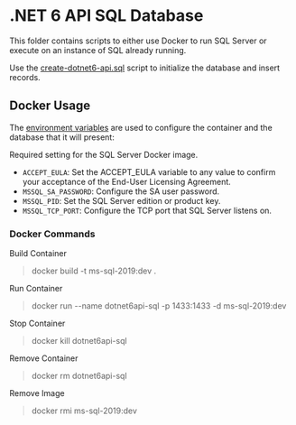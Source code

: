 # .NET 6 API SQL Database

This folder contains scripts to either use Docker to run SQL Server or execute on an instance of SQL already running.

Use the [create-dotnet6-api.sql](./db-scripts/create-dotnet6-api.sql) script to initialize the database and insert records.

## Docker Usage

The [environment variables](https://docs.microsoft.com/en-us/sql/linux/sql-server-linux-configure-environment-variables) are used to configure the container and the database that it will present:

Required setting for the SQL Server Docker image.

-   `ACCEPT_EULA`: Set the ACCEPT_EULA variable to any value to confirm your acceptance of the End-User Licensing Agreement.
-   `MSSQL_SA_PASSWORD`: Configure the SA user password.
-   `MSSQL_PID`: Set the SQL Server edition or product key.
-   `MSSQL_TCP_PORT`: Configure the TCP port that SQL Server listens on.

### Docker Commands

Build Container

> docker build -t ms-sql-2019:dev .

Run Container

> docker run --name dotnet6api-sql -p 1433:1433 -d ms-sql-2019:dev

Stop Container

> docker kill dotnet6api-sql

Remove Container

> docker rm dotnet6api-sql

Remove Image

> docker rmi ms-sql-2019:dev
